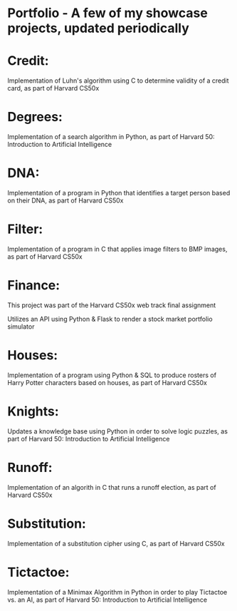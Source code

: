 # Portfolio - A few of my showcase projects, updated periodically 

# Credit:

Implementation of Luhn's algorithm using C to determine validity of a credit card, as part of Harvard CS50x

# Degrees:

Implementation of a search algorithm in Python, as part of Harvard 50: Introduction to Artificial Intelligence

# DNA:

Implementation of a program in Python that identifies a target person based on their DNA, as part of Harvard CS50x

# Filter:

Implementation of a program in C that applies image filters to BMP images, as part of Harvard CS50x

# Finance:

This project was part of the Harvard CS50x web track final assignment

Utilizes an API using Python & Flask to render a stock market portfolio simulator

# Houses:

Implementation of a program using Python & SQL to produce rosters of Harry Potter characters based on houses, as part of Harvard CS50x

# Knights:

Updates a knowledge base using Python in order to solve logic puzzles, as part of Harvard 50: Introduction to Artificial Intelligence

# Runoff:

Implementation of an algorith in C that runs a runoff election, as part of Harvard CS50x

# Substitution:

Implementation of a substitution cipher using C, as part of Harvard CS50x

# Tictactoe:

Implementation of a Minimax Algorithm in Python in order to play Tictactoe vs. an AI, as part of Harvard 50: Introduction to Artificial Intelligence
